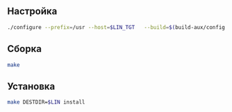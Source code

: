<package-info :package="package" showsbu></package-info>

<script>
		new Vue({
		el: '#main',
		data: { package: {} },
		mounted: function () {
				this.getPackage('xz');
		},
		methods: {
			getPackage: function(name) {
					getPackage(name)
					.then(response => this.package = response);
			},
		}
  })
</script>

## Настройка

```bash
./configure --prefix=/usr --host=$LIN_TGT   --build=$(build-aux/config.guess)  --disable-static   --disable-nls  --disable-doc
```

## Сборка

```bash
make
```

## Установка

```bash
make DESTDIR=$LIN install
```
